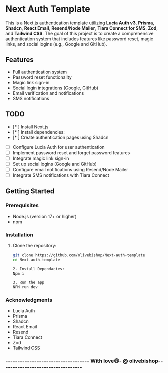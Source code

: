 # Next Auth Template

This is a Next.js authentication template utilizing **Lucia Auth v3**, **Prisma**, **Shadcn**, **React Email**, **Resend/Node Mailer**, **Tiara Connect for SMS**, **Zod**, and **Tailwind CSS**. The goal of this project is to create a comprehensive authentication system that includes features like password reset, magic links, and social logins (e.g., Google and GitHub).

## Features

- Full authentication system
- Password reset functionality
- Magic link sign-in
- Social login integrations (Google, GitHub)
- Email verification and notifications
- SMS notifications

##  TODO

- [* ] Install Next.js
- [* ] Install dependencies:
- [* ] Create authentication pages using Shadcn
- [ ] Configure Lucia Auth for user authentication
- [ ] Implement password reset and forget password features
- [ ] Integrate magic link sign-in
- [ ] Set up social logins (Google and GitHub)
- [ ] Configure email notifications using Resend/Node Mailer
- [ ] Integrate SMS notifications with Tiara Connect

## Getting Started

### Prerequisites

- Node.js (version 17+ or higher)
- npm

### Installation

1. Clone the repository:

   ```bash
   git clone https://github.com/olivebishop/Next-auth-template
   cd Next-auth-template

   2. Install Dependacies:
   Npm i

   3. Run the app
   NPM run dev


### Acknowledgments
- Lucia Auth
- Prisma
- Shadcn
- React Email
- Resend
- Tiara Connect
- Zod
- Tailwind CSS



### ----------------------------------- With love😎- @ olivebishop----------------------------------
